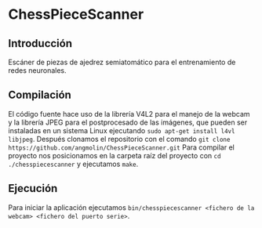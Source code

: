 # ChessPieceScanner
## Introducción
Escáner de piezas de ajedrez semiatomático para el entrenamiento de redes neuronales.

## Compilación
El código fuente hace uso de la librería V4L2 para el manejo de la webcam y la librería JPEG para el postprocesado de las imágenes, que pueden ser instaladas en un sistema Linux ejecutando `sudo apt-get install l4vl libjpeg`. Después clonamos el repositorio con el comando `git clone https://github.com/angmolin/ChessPieceScanner.git` Para compilar el proyecto nos posicionamos en la carpeta raíz del proyecto con `cd ./chesspiecescanner` y ejecutamos `make`.

## Ejecución
Para iniciar la aplicación ejecutamos `bin/chesspiecescanner <fichero de la webcam> <fichero del puerto serie>`.
